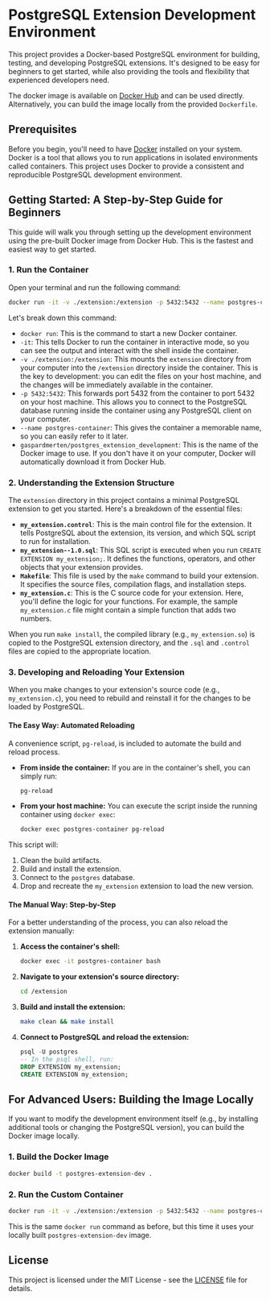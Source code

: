 # PostgreSQL Extension Development Environment

This project provides a Docker-based PostgreSQL environment for building, testing, and developing PostgreSQL extensions. It's designed to be easy for beginners to get started, while also providing the tools and flexibility that experienced developers need.

The docker image is available on [Docker Hub](https://hub.docker.com/r/gaspardmerten/postgres_extension_development) and can be used directly. Alternatively, you can build the image locally from the provided `Dockerfile`.

## Prerequisites

Before you begin, you'll need to have [Docker](https://docs.docker.com/get-docker/) installed on your system. Docker is a tool that allows you to run applications in isolated environments called containers. This project uses Docker to provide a consistent and reproducible PostgreSQL development environment.

## Getting Started: A Step-by-Step Guide for Beginners

This guide will walk you through setting up the development environment using the pre-built Docker image from Docker Hub. This is the fastest and easiest way to get started.

### 1. Run the Container

Open your terminal and run the following command:

```bash
docker run -it -v ./extension:/extension -p 5432:5432 --name postgres-container gaspardmerten/postgres_extension_development
```

Let's break down this command:
*   `docker run`: This is the command to start a new Docker container.
*   `-it`: This tells Docker to run the container in interactive mode, so you can see the output and interact with the shell inside the container.
*   `-v ./extension:/extension`: This mounts the `extension` directory from your computer into the `/extension` directory inside the container. This is the key to development: you can edit the files on your host machine, and the changes will be immediately available in the container.
*   `-p 5432:5432`: This forwards port 5432 from the container to port 5432 on your host machine. This allows you to connect to the PostgreSQL database running inside the container using any PostgreSQL client on your computer.
*   `--name postgres-container`: This gives the container a memorable name, so you can easily refer to it later.
*   `gaspardmerten/postgres_extension_development`: This is the name of the Docker image to use. If you don't have it on your computer, Docker will automatically download it from Docker Hub.

### 2. Understanding the Extension Structure

The `extension` directory in this project contains a minimal PostgreSQL extension to get you started. Here's a breakdown of the essential files:

*   **`my_extension.control`**: This is the main control file for the extension. It tells PostgreSQL about the extension, its version, and which SQL script to run for installation.
*   **`my_extension--1.0.sql`**: This SQL script is executed when you run `CREATE EXTENSION my_extension;`. It defines the functions, operators, and other objects that your extension provides.
*   **`Makefile`**: This file is used by the `make` command to build your extension. It specifies the source files, compilation flags, and installation steps.
*   **`my_extension.c`**: This is the C source code for your extension. Here, you'll define the logic for your functions. For example, the sample `my_extension.c` file might contain a simple function that adds two numbers.

When you run `make install`, the compiled library (e.g., `my_extension.so`) is copied to the PostgreSQL extension directory, and the `.sql` and `.control` files are copied to the appropriate location.

### 3. Developing and Reloading Your Extension

When you make changes to your extension's source code (e.g., `my_extension.c`), you need to rebuild and reinstall it for the changes to be loaded by PostgreSQL.

#### The Easy Way: Automated Reloading

A convenience script, `pg-reload`, is included to automate the build and reload process.

*   **From inside the container:** If you are in the container's shell, you can simply run:
    ```bash
    pg-reload
    ```
*   **From your host machine:** You can execute the script inside the running container using `docker exec`:
    ```bash
    docker exec postgres-container pg-reload
    ```

This script will:
1.  Clean the build artifacts.
2.  Build and install the extension.
3.  Connect to the `postgres` database.
4.  Drop and recreate the `my_extension` extension to load the new version.

#### The Manual Way: Step-by-Step

For a better understanding of the process, you can also reload the extension manually:

1.  **Access the container's shell:**
    ```bash
    docker exec -it postgres-container bash
    ```
2.  **Navigate to your extension's source directory:**
    ```bash
    cd /extension
    ```
3.  **Build and install the extension:**
    ```bash
    make clean && make install
    ```
4.  **Connect to PostgreSQL and reload the extension:**
    ```sql
    psql -U postgres
    -- In the psql shell, run:
    DROP EXTENSION my_extension;
    CREATE EXTENSION my_extension;
    ```

## For Advanced Users: Building the Image Locally

If you want to modify the development environment itself (e.g., by installing additional tools or changing the PostgreSQL version), you can build the Docker image locally.

### 1. Build the Docker Image

```bash
docker build -t postgres-extension-dev .
```

### 2. Run the Custom Container

```bash
docker run -it -v ./extension:/extension -p 5432:5432 --name postgres-container postgres-extension-dev
```

This is the same `docker run` command as before, but this time it uses your locally built `postgres-extension-dev` image.

## License

This project is licensed under the MIT License - see the [LICENSE](https://github.com/GaspardMerten/postgres-extension-development-docker-environment/blob/main/LICENSE) file for details.